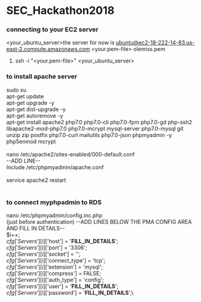 # SEC_Hackathon2018

### connecting to your EC2 server
<your_ubuntu_server>the server for now is ubuntu@ec2-18-222-14-83.us-east-2.compute.amazonaws.com
<your.pem-file> olemiss.pem
 1. ssh -i "<your.pem-file>" <your_ubuntu_server>
 
 ### to install apache server
 sudo su <br />
apt-get update <br />
apt-get upgrade -y <br />
apt-get dist-upgrade -y <br />
apt-get autoremove -y <br />
apt-get install apache2 php7.0 php7.0-cli php7.0-fpm php7.0-gd php-ssh2 libapache2-mod-php7.0 php7.0-mcrypt mysql-server  php7.0-mysql git unzip zip postfix php7.0-curl mailutils php7.0-json phpmyadmin -y <br />
php5enmod mcrypt <br />
<br />
nano /etc/apache2/sites-enabled/000-default.conf <br />
--ADD LINE-- <br />
Include /etc/phpmyadmin/apache.conf <br />
<br />
service apache2 restart <br />
<br />
### to connect myphpadmin to RDS
nano /etc/phpmyadmin/config.inc.php <br />
(just before authentication)
--ADD LINES BELOW THE PMA CONFIG AREA AND FILL IN DETAILS-- <br />
$i++; <br />
$cfg['Servers'][$i]['host']          = '__FILL_IN_DETAILS__'; <br />
$cfg['Servers'][$i]['port']          = '3306'; <br />
$cfg['Servers'][$i]['socket']        = ''; <br />
$cfg['Servers'][$i]['connect_type']  = 'tcp'; <br />
$cfg['Servers'][$i]['extension']     = 'mysql'; <br />
$cfg['Servers'][$i]['compress']      = FALSE; <br />
$cfg['Servers'][$i]['auth_type']     = 'config'; <br />
$cfg['Servers'][$i]['user']          = '__FILL_IN_DETAILS__'; <br />
$cfg['Servers'][$i]['password']      = '__FILL_IN_DETAILS__';\ <br />


